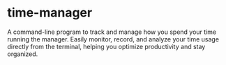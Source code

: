 # time-manager
A command-line program to track and manage how you spend your time running the manager. Easily monitor, record, and analyze your time usage directly from the terminal, helping you optimize productivity and stay organized.
